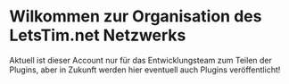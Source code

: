 # Wilkommen zur Organisation des LetsTim.net Netzwerks

Aktuell ist dieser Account nur für das Entwicklungsteam zum Teilen der Plugins, aber in Zukunft werden hier eventuell auch Plugins veröffentlicht!
